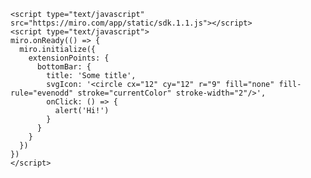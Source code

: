     <script type="text/javascript" src="https://miro.com/app/static/sdk.1.1.js"></script>
    <script type="text/javascript">
    miro.onReady(() => {
      miro.initialize({
        extensionPoints: {
          bottomBar: {
            title: 'Some title',
            svgIcon: '<circle cx="12" cy="12" r="9" fill="none" fill-rule="evenodd" stroke="currentColor" stroke-width="2"/>',
            onClick: () => {
              alert('Hi!')
            }
          }
        }
      })
    })
    </script>
